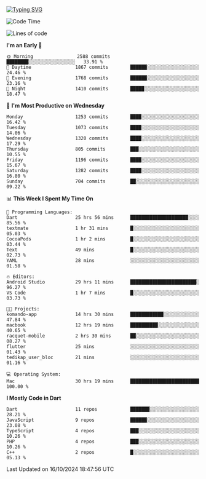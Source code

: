 
<a href="https://git.io/typing-svg"><img src="https://readme-typing-svg.demolab.com?font=Source+Code+Pro&pause=1000&random=false&width=435&lines=Hey+%F0%9F%A5%B6+iam+Yaskraz" alt="Typing SVG" /></a>
<!--START_SECTION:waka-->
![Code Time](http://img.shields.io/badge/Code%20Time-654%20hrs%2036%20mins-blue)

![Lines of code](https://img.shields.io/badge/From%20Hello%20World%20I%27ve%20Written-4.7%20million%20lines%20of%20code-blue)

**I'm an Early 🐤** 

```text
🌞 Morning                2588 commits        ████████░░░░░░░░░░░░░░░░░   33.91 % 
🌆 Daytime                1867 commits        ██████░░░░░░░░░░░░░░░░░░░   24.46 % 
🌃 Evening                1768 commits        ██████░░░░░░░░░░░░░░░░░░░   23.16 % 
🌙 Night                  1410 commits        █████░░░░░░░░░░░░░░░░░░░░   18.47 % 
```
📅 **I'm Most Productive on Wednesday** 

```text
Monday                   1253 commits        ████░░░░░░░░░░░░░░░░░░░░░   16.42 % 
Tuesday                  1073 commits        ████░░░░░░░░░░░░░░░░░░░░░   14.06 % 
Wednesday                1320 commits        ████░░░░░░░░░░░░░░░░░░░░░   17.29 % 
Thursday                 805 commits         ███░░░░░░░░░░░░░░░░░░░░░░   10.55 % 
Friday                   1196 commits        ████░░░░░░░░░░░░░░░░░░░░░   15.67 % 
Saturday                 1282 commits        ████░░░░░░░░░░░░░░░░░░░░░   16.80 % 
Sunday                   704 commits         ██░░░░░░░░░░░░░░░░░░░░░░░   09.22 % 
```


📊 **This Week I Spent My Time On** 

```text
💬 Programming Languages: 
Dart                     25 hrs 56 mins      █████████████████████░░░░   85.56 % 
textmate                 1 hr 31 mins        █░░░░░░░░░░░░░░░░░░░░░░░░   05.03 % 
CocoaPods                1 hr 2 mins         █░░░░░░░░░░░░░░░░░░░░░░░░   03.44 % 
Text                     49 mins             █░░░░░░░░░░░░░░░░░░░░░░░░   02.73 % 
YAML                     28 mins             ░░░░░░░░░░░░░░░░░░░░░░░░░   01.58 % 

🔥 Editors: 
Android Studio           29 hrs 11 mins      ████████████████████████░   96.27 % 
VS Code                  1 hr 7 mins         █░░░░░░░░░░░░░░░░░░░░░░░░   03.73 % 

🐱‍💻 Projects: 
komando-app              14 hrs 30 mins      ████████████░░░░░░░░░░░░░   47.84 % 
macbook                  12 hrs 19 mins      ██████████░░░░░░░░░░░░░░░   40.65 % 
racquet-mobile           2 hrs 30 mins       ██░░░░░░░░░░░░░░░░░░░░░░░   08.27 % 
flutter                  25 mins             ░░░░░░░░░░░░░░░░░░░░░░░░░   01.43 % 
tedikap_user_bloc        21 mins             ░░░░░░░░░░░░░░░░░░░░░░░░░   01.16 % 

💻 Operating System: 
Mac                      30 hrs 19 mins      █████████████████████████   100.00 % 
```

**I Mostly Code in Dart** 

```text
Dart                     11 repos            ███████░░░░░░░░░░░░░░░░░░   28.21 % 
JavaScript               9 repos             ██████░░░░░░░░░░░░░░░░░░░   23.08 % 
TypeScript               4 repos             ███░░░░░░░░░░░░░░░░░░░░░░   10.26 % 
PHP                      4 repos             ███░░░░░░░░░░░░░░░░░░░░░░   10.26 % 
C++                      2 repos             █░░░░░░░░░░░░░░░░░░░░░░░░   05.13 % 
```




 Last Updated on 16/10/2024 18:47:56 UTC
<!--END_SECTION:waka-->
